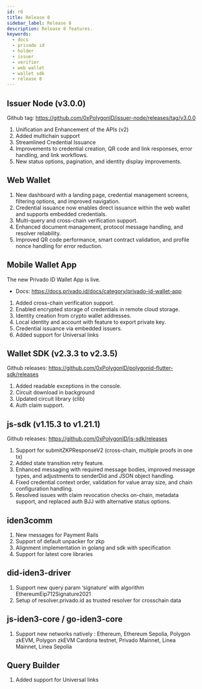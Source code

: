 ```yaml
---
id: r8
title: Release 8
sidebar_label: Release 8
description: Release 8 features.
keywords:
  - docs
  - privado id
  - holder
  - issuer
  - verifier
  - web wallet
  - wallet sdk
  - release 8
---
```


## Issuer Node (v3.0.0)
Github tag: https://github.com/0xPolygonID/issuer-node/releases/tag/v3.0.0

1. Unification and Enhancement of the APIs (v2)
2. Added multichain support 
3. Streamlined Credential Issuance
4. Improvements to credential creation, QR code and link responses, error handling, and link workflows.
5. New status options, pagination, and identity display improvements.

## Web Wallet

1. New dashboard with a landing page, credential management screens, filtering options, and improved navigation.
2. Credential issuance now enables direct issuance within the web wallet and supports embedded credentials.
3. Multi-query and cross-chain verification support.
4. Enhanced document management, protocol message handling, and resolver reliability.
5. Improved QR code performance, smart contract validation, and profile nonce handling for error reduction.

## Mobile Wallet App
The new Privado ID Wallet App is live.
- Docs: https://docs.privado.id/docs/category/privado-id-wallet-app

1. Added cross-chain verification support.
2. Enabled encrypted storage of credentials in remote cloud storage.
3. Identity creation from crypto wallet addresses.
4. Local identity and account with feature to export private key. 
5. Credential issuance via embedded issuers.
6. Added support for Universal links

## Wallet SDK (v2.3.3 to v2.3.5)
Github releases: https://github.com/0xPolygonID/polygonid-flutter-sdk/releases

1. Added readable exceptions in the console.
2. Circuit download in background
3. Updated circuit library (clib)
4. Auth claim support.

## js-sdk (v1.15.3 to v1.21.1)
Github releases: https://github.com/0xPolygonID/js-sdk/releases

1. Support for submitZKPResponseV2 (cross-chain, multiple proofs in one tx)
2. Added state transition retry feature.
3. Enhanced messaging with required message bodies, improved message types, and adjustments to senderDid and JSON object handling.
4. Fixed credential context order, validation for value array size, and chain configuration handling.
5. Resolved issues with claim revocation checks on-chain, metadata support, and replaced auth BJJ with alternative status options.

## iden3comm

1. New messages for Payment Rails 
2. Support of default unpacker for zkp 
3. Alignment implementation in golang and sdk with specification 
4. Support for latest core libraries

## did-iden3-driver 

1. Support new query param ‘signature’  with algorithm EthereumEip712Signature2021
2. Setup of resolver.privado.id as trusted resolver for crosschain data

## js-iden3-core / go-iden3-core

1. Support new networks natively : Ethereum, Ethereum Sepolia, Polygon zkEVM, Polygon zkEVM Cardona testnet, Privado Mainnet, Linea Mainnet, Linea Sepolia

## Query Builder

1. Added support for Universal links




